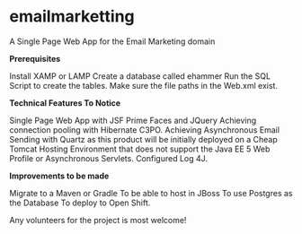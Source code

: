 emailmarketting
===============

A Single Page Web App for the Email Marketing domain

<b>Prerequisites</b>

Install XAMP or LAMP 
Create a database called ehammer
Run the SQL Script to create the tables.
Make sure the file paths in the Web.xml exist.


<b>Technical Features To Notice</b>

Single Page Web App with JSF Prime Faces and JQuery 
Achieving connection pooling with Hibernate C3PO. 
Achieving Asynchronous Email Sending with Quartz as this product will be initially deployed on a Cheap Tomcat Hosting Environment that does not support the Java EE 5 Web Profile or Asynchronous Servlets.
Configured Log 4J.


<b>Improvements to be made</b>

Migrate to a Maven or Gradle 
To be able to host in JBoss
To use Postgres as the Database
To deploy to Open Shift.


Any volunteers for the project is most welcome!

